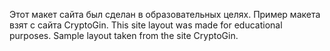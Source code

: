 Этот макет сайта был сделан в образовательных целях. Пример макета взят с сайта CryptoGin.
This site layout was made for educational purposes. Sample layout taken from the site CryptoGin.
